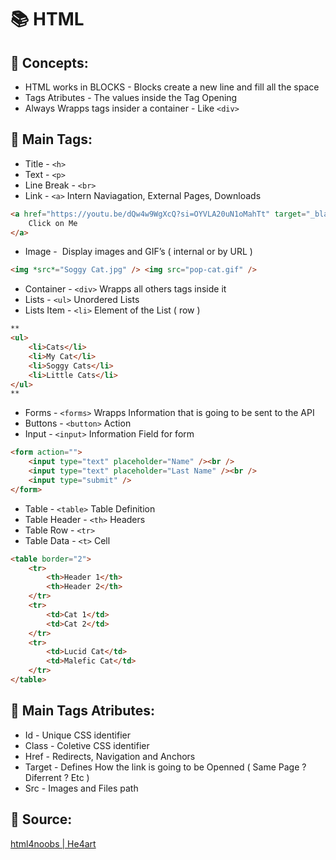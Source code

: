 # 📚​ HTML

## 📌 Concepts:

-   HTML works in BLOCKS - Blocks create a new line and fill all the space
-   Tags Atributes - The values inside the Tag Opening
-   Always Wrapps tags insider a container - Like `<div>`

## 📌 Main Tags:

-   Title - `<h>`
-   Text - `<p>`
-   Line Break - `<br>`
-   Link - `<a>` Intern Naviagation, External Pages, Downloads

```html
<a href="https://youtu.be/dQw4w9WgXcQ?si=OYVLA20uN1oMahTt" target="_blank">
    Click on Me
</a>
```

-   Image - <img> Display images and GIF’s ( internal or by URL )

```html
<img *src*="Soggy Cat.jpg" /> <img src="pop-cat.gif" />
```

-   Container - `<div>` Wrapps all others tags inside it
-   Lists - `<ul>` Unordered Lists
-   Lists Item - `<li>` Element of the List ( row )

```html
**
<ul>
    <li>Cats</li>
    <li>My Cat</li>
    <li>Soggy Cats</li>
    <li>Little Cats</li>
</ul>
**
```

-   Forms - `<forms>` Wrapps Information that is going to be sent to the API
-   Buttons - `<button>` Action
-   Input - `<input>` Information Field for form

```html
<form action="">
    <input type="text" placeholder="Name" /><br />
    <input type="text" placeholder="Last Name" /><br />
    <input type="submit" />
</form>
```

-   Table - `<table>` Table Definition
-   Table Header - `<th>` Headers
-   Table Row - `<tr>`
-   Table Data - `<t>` Cell

```html
<table border="2">
    <tr>
        <th>Header 1</th>
        <th>Header 2</th>
    </tr>
    <tr>
        <td>Cat 1</td>
        <td>Cat 2</td>
    </tr>
    <tr>
        <td>Lucid Cat</td>
        <td>Malefic Cat</td>
    </tr>
</table>
```

## 📌 Main Tags Atributes:

-   Id - Unique CSS identifier
-   Class - Coletive CSS identifier
-   Href - Redirects, Navigation and Anchors
-   Target - Defines How the link is going to be Openned ( Same Page ? Diferrent ? Etc )
-   Src - Images and Files path

## 📌 Source:

[ html4noobs | He4art ](https://github.com/lucassoren/HTML4Noobs)
